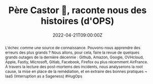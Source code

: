 ---
title: Père Castor 🐻, raconte nous des histoires (d'OPS)

event: Devoxx FR 2022
event_url: https://devoxx.fr/

location: Paris (Palais des Congrès)
address:
  street: 2 Place de la Porte Maillot
  city: Paris
  region: Ile-De-France
  postcode: '75017'
  country: France

summary: Quels sont les derniers incidents ? Que pouvons-nous apprendre ?
abstract: "L'échec comme une source de connaissance. Pouvons-nous apprendre des erreurs des plus grands ?
Nous allons, pour cela, faire la revue de quelques grands outages de la dernière décennie : Github, Amazon, Google, OVHcloud, Apple, Fastly, Microsoft, Gitlab, Facebook, Firefox ou plus récemment AirFrance. À travers la lecture des post-mortems des incidents, nous analyserons la root cause, la mise en place de la remédiation, et en extraire des bonnes pratiques

~ IaaS (Interruption as a Sageness) #HugOps"

date: "2022-04-21T09:00:00Z"
date_end: "2022-04-22T18:00:00Z"
all_day: false

publishDate: "2022-02-08T00:00:00Z"

authors: [David Aparicio]
tags: [Cloud, SRE, DevoxxFR]

featured: false

image:
  caption: 'Crédits: [**Devoxx FR 2022**](https://devoxx.fr/)'
  focal_point: Right

links:
- icon: binoculars
  icon_pack: fas
  name: Description
  url: https://cfp.devoxx.fr/2022/talk/BJV-2519
  #url: https://blog.devrel.ovh/2022-04-29-devoxx-fr-2022/
- icon: comments
  icon_pack: fas
  name: Avis
  url: https://s.42l.fr/devoxxcastor
url_code: ""
url_pdf: ""
url_slides: "talks/DevoxxFR2022_PereCastor.pdf"
url_video: "https://youtu.be/au6qYFjZI2Q"

slides: ""
projects: []
---
